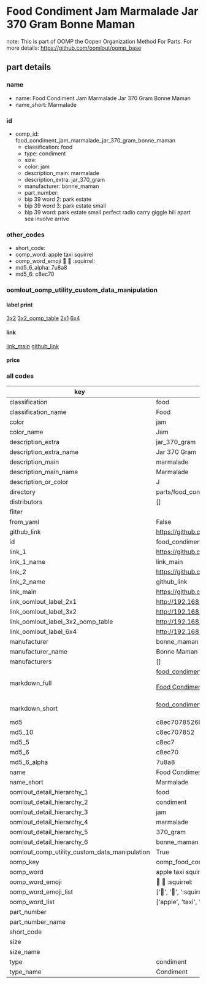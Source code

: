 # Food Condiment Jam Marmalade Jar 370 Gram Bonne Maman  

note: This is part of OOMP the Oopen Organization Method For Parts. For more details: https://github.com/oomlout/oomp_base

##  part details





### name
* name: Food Condiment Jam Marmalade Jar 370 Gram Bonne Maman
* name_short: Marmalade
### id
* oomp_id: food_condiment_jam_marmalade_jar_370_gram_bonne_maman
  * classification: food
  * type: condiment
  * size: 
  * color: jam
  * description_main: marmalade
  * description_extra: jar_370_gram
  * manufacturer: bonne_maman
  * part_number: 
  * bip 39 word 2: park estate
  * bip 39 word 3: park estate small
  * bip 39 word: park estate small perfect radio carry giggle hill apart sea involve arrive

### other_codes
* short_code: 
* oomp_word: apple taxi squirrel
* oomp_word_emoji :apple: :taxi: :squirrel:
* md5_6_alpha: 7u8a8
* md5_6: c8ec70






### oomlout_oomp_utility_custom_data_manipulation
#### label print
[3x2](http://192.168.1.245:1112/?label=oomp%207u8a8)
[3x2_oomp_table](http://192.168.1.107:1112/?label=oomp%207u8a8)
[2x1](http://192.168.1.242:1112/?label=oomp%207u8a8)
[6x4](http://192.168.1.55:1112/?label=oomp%207u8a8)    

#### link

[link_main](https://github.com/oomlout/oomlout_oomp_current_version_messy/tree/main/parts/food_condiment_jam_marmalade_jar_370_gram_bonne_maman) [github_link](https://github.com/oomlout/oomlout_oomp_part_src/tree/main/parts/food_condiment_jam_marmalade_jar_370_gram_bonne_maman)                             

#### price







### all codes 
| key | value |  
| --- | --- |  
| classification | food |  
| classification_name | Food |  
| color | jam |  
| color_name | Jam |  
| description_extra | jar_370_gram |  
| description_extra_name | Jar 370 Gram |  
| description_main | marmalade |  
| description_main_name | Marmalade |  
| description_or_color | J  |  
| directory | parts/food_condiment_jam_marmalade_jar_370_gram_bonne_maman |  
| distributors | [] |  
| filter |  |  
| from_yaml | False |  
| github_link | https://github.com/oomlout/oomlout_oomp_part_src/tree/main/parts/food_condiment_jam_marmalade_jar_370_gram_bonne_maman |  
| id | food_condiment_jam_marmalade_jar_370_gram_bonne_maman |  
| link_1 | https://github.com/oomlout/oomlout_oomp_current_version_messy/tree/main/parts/food_condiment_jam_marmalade_jar_370_gram_bonne_maman |  
| link_1_name | link_main |  
| link_2 | https://github.com/oomlout/oomlout_oomp_part_src/tree/main/parts/food_condiment_jam_marmalade_jar_370_gram_bonne_maman |  
| link_2_name | github_link |  
| link_main | https://github.com/oomlout/oomlout_oomp_current_version_messy/tree/main/parts/food_condiment_jam_marmalade_jar_370_gram_bonne_maman |  
| link_oomlout_label_2x1 | http://192.168.1.242:1112/?label=oomp%207u8a8 |  
| link_oomlout_label_3x2 | http://192.168.1.245:1112/?label=oomp%207u8a8 |  
| link_oomlout_label_3x2_oomp_table | http://192.168.1.107:1112/?label=oomp%207u8a8 |  
| link_oomlout_label_6x4 | http://192.168.1.55:1112/?label=oomp%207u8a8 |  
| manufacturer | bonne_maman |  
| manufacturer_name | Bonne Maman |  
| manufacturers | [] |  
| markdown_full | [food_condiment_jam_marmalade_jar_370_gram_bonne_maman](https://github.com/oomlout/oomlout_oomp_current_version_messy/tree/main/parts/food_condiment_jam_marmalade_jar_370_gram_bonne_maman)<br>[](https://github.com/oomlout/oomlout_oomp_current_version_messy/tree/main/parts/food_condiment_jam_marmalade_jar_370_gram_bonne_maman)<br>[Food Condiment Jam Marmalade Jar 370 Gram Bonne Maman](https://github.com/oomlout/oomlout_oomp_current_version_messy/tree/main/parts/food_condiment_jam_marmalade_jar_370_gram_bonne_maman)<br><br> |  
| markdown_short | [food_condiment_jam_marmalade_jar_370_gram_bonne_maman](https://github.com/oomlout/oomlout_oomp_current_version_messy/tree/main/parts/food_condiment_jam_marmalade_jar_370_gram_bonne_maman)<br><br> |  
| md5 | c8ec7078526bac3c8bd86a3198d35d02 |  
| md5_10 | c8ec707852 |  
| md5_5 | c8ec7 |  
| md5_6 | c8ec70 |  
| md5_6_alpha | 7u8a8 |  
| name | Food Condiment Jam Marmalade Jar 370 Gram Bonne Maman |  
| name_short | Marmalade |  
| oomlout_detail_hierarchy_1 | food |  
| oomlout_detail_hierarchy_2 | condiment |  
| oomlout_detail_hierarchy_3 | jam |  
| oomlout_detail_hierarchy_4 | marmalade |  
| oomlout_detail_hierarchy_5 | 370_gram |  
| oomlout_detail_hierarchy_6 | bonne_maman |  
| oomlout_oomp_utility_custom_data_manipulation | True |  
| oomp_key | oomp_food_condiment_jam_marmalade_jar_370_gram_bonne_maman |  
| oomp_word | apple taxi squirrel |  
| oomp_word_emoji | :apple: :taxi: :squirrel: |  
| oomp_word_emoji_list | [':apple:', ':taxi:', ':squirrel:'] |  
| oomp_word_list | ['apple', 'taxi', 'squirrel'] |  
| part_number |  |  
| part_number_name |  |  
| short_code |  |  
| size |  |  
| size_name |  |  
| type | condiment |  
| type_name | Condiment |  

